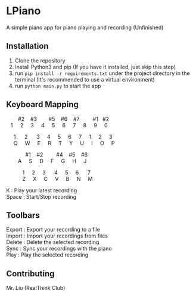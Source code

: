 # LPiano

A simple piano app for piano playing and recording
(Unfinished)

## Installation

1. Clone the repository
2. Install Python3 and pip (If you have it installed, just skip this step)
3. run `pip install -r requirements.txt` under the project directory in the terminal (It's recommended to use a virtual environment)
4. run `python main.py` to start the app

## Keyboard Mapping

 $~~~~~~~$ #2 $~~$ #3 $~~~~~~$ #5 $~~$ #6 $~~$ #7 $~~~~~~~$ #1 $~$ #2  
 $~~$ 1 $~~~$ 2 $~~~$ 3 $~~~$ 4 $~~~$ 5 $~~~$ 6 $~~~$ 7 $~~~$ 8 $~~~$ 9 $~~~$ 0 $~~~$  
  
 $~~~~$ 1 $~~~~$ 2 $~~~~$ 3 $~~~$ 4 $~~~$ 5 $~~~$ 6 $~~~$ 7 $~~~$ 1 $~~~$ 2 $~~~$ 3  
 $~~~~$ Q $~~~$ W $~~~$ E $~~~$ R $~~~$ T $~~~$ Y $~~~$ U $~~~$ I $~~~$ O $~~~$ P  
  
 $~~~~~~~~~~~~$ #1 $~~$ #2 $~~~~~~~$ #4 $~~$ #5 $~~$ #6  
 $~~~~~~~$ A $~~~$ S $~~~$ D $~~~$ F $~~~$ G $~~~$ H $~~~$ J  
  
 $~~~~~~~~~~$ 1 $~~~$ 2 $~~~$ 3 $~~~~$ 4 $~~~$ 5 $~~~$ 6 $~~~~$ 7  
 $~~~~~~~~~~$ Z $~~~$ X $~~~$ C $~~~$ V $~~~$ B $~~~$ N $~~~$ M  
  
K : Play your latest recording  
Space : Start/Stop recording  

## Toolbars

Export : Export your recording to a file  
Import : Import your recordings from files  
Delete : Delete the selected recording  
Sync : Sync your recordings with the piano  
Play : Play the selected recording

## Contributing

Mr. Liu (RealThink Club)
